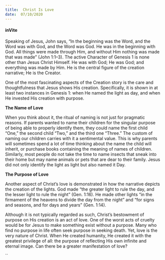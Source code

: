 ```yaml
---
title:  Christ Is Love
date:  07/10/2020
---
```


#### inVite

Speaking of Jesus, John says, “In the beginning was the Word, and the Word was with God, and the Word was God. He was in the beginning with God. All things were made through Him, and without Him nothing was made that was made” (John 1:1–3). The active Character of Genesis 1 is none other than Jesus Christ Himself. He was with God; He was God; and everything was made by Him. He is the central figure of the creation narrative; He is the Creator.

One of the most fascinating aspects of the Creation story is the care and thoughtfulness that Jesus shows His creation. Specifically, it is shown in at least two instances in Genesis 1: when He named the light as day, and when He invested His creation with purpose.

**The Name of Love**

When you think about it, the ritual of naming is not just for pragmatic reasons. If parents wanted to name their children for the singular purpose of being able to properly identify them, they could name the first child “One,” the second child “Two,” and the third one “Three.” The custom of naming our children carries with it a sentimental value. This is why parents will sometimes spend a lot of time thinking about the name the child will inherit, or purchase books containing the meaning of names of children. Similarly, most people do not take the time to name insects that sneak into their home but may name animals or pets that are dear to their family. Jesus did not only identify the light as light but also named it Day.

**The Purpose of Love**

Another aspect of Christ’s love is demonstrated in how the narrative depicts the creation of the lights. God made “the greater light to rule the day, and the lesser light to rule the night” (Gen. 1:16). He made other lights “in the firmament of the heavens to divide the day from the night” and “for signs and seasons, and for days and years” (Gen. 1:14).

Although it is not typically regarded as such, Christ’s bestowment of purpose on His creation is an act of love. One of the worst acts of cruelty would be for Jesus to make something exist without a purpose. Many who find no purpose in life often seek purpose in seeking death. Yet, love is the very nature of Christ. When He created humanity, He created it with the greatest privilege of all: the purpose of reflecting His own infinite and eternal image. Can there be a greater manifestation of love?

``